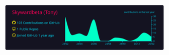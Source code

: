 [![](https://raw.githubusercontent.com/Skywardbeta/Skywardbeta/master/profile-summary-card-output/2077/0-profile-details.svg)](https://github.com/vn7n24fzkq/github-profile-summary-cards)
